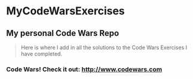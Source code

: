 # MyCodeWarsExercises
## My personal Code Wars Repo
> Here is where I add in all the solutions to the Code Wars Exercises I have completed. 
### Code Wars! Check it out: http://www.codewars.com

